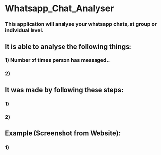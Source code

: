 # Whatsapp_Chat_Analyser

### This application will analyse your whatsapp chats, at group or individual level.

## It is able to analyse the following things:
### 1) Number of times person has messaged..
### 2) 

## It was made by following these steps:
### 1)
### 2)


## Example (Screenshot from Website):
### 1)
